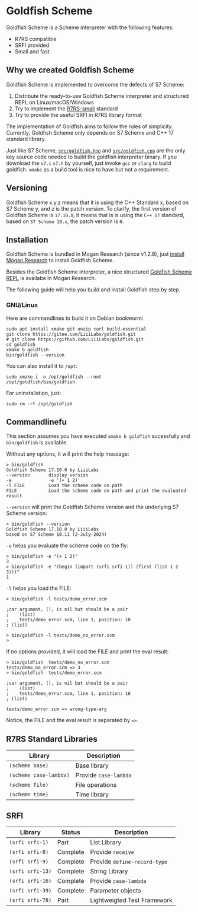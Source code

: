 # Goldfish Scheme
Goldfish Scheme is a Scheme interpreter with the following features:
+ R7RS compatible
+ SRFI provided
+ Small and fast

## Why we created Goldfish Scheme
Goldfish Scheme is implemented to overcome the defects of S7 Scheme:
1. Distribute the ready-to-use Goldfish Scheme interpreter and structured REPL on Linux/macOS/Windows
2. Try to implement the [R7RS-small](https://small.r7rs.org) standard
3. Try to provide the useful SRFI in R7RS library format

The implementation of Goldfish aims to follow the rules of simplicity. Currently, Goldfish Scheme only depends on S7 Scheme and C++ 17 standard library.

Just like S7 Scheme, [`src/goldfish.hpp`](src/goldfish.hpp) and [`src/goldfish.cpp`](src/goldfish.cpp) are the only key source code needed to build the goldfish interpreter binary.
If you download the `s7.c` `s7.h` by yourself, just invoke `gcc` or `clang` to build goldfish. `xmake` as a build tool is nice to have but not a requirement.

## Versioning
Goldfish Scheme x.y.z means that it is using the C++ Standard x, based on S7 Scheme y, and z is the patch version. To clarify, the first version of Goldfish
Scheme is `17.10.0`, it means that is is using the `C++ 17` standard, based on `S7 Scheme 10.x`, the patch version is `0`.

## Installation
Goldfish Scheme is bundled in Mogan Research (since v1.2.8), just [install Mogan Research](https://mogan.app/guide/Install.html) to install Goldfish Scheme.

Besides the Goldfish Scheme interpreter, a nice structured [Goldfish Scheme REPL](https://mogan.app/guide/plugin_goldfish.html) is availabe in Mogan Research.

The following guide will help you build and install Goldfish step by step.

### GNU/Linux
Here are commandlines to build it on Debian bookworm:
```
sudo apt install xmake git unzip curl build-essential
git clone https://gitee.com/LiiiLabs/goldfish.git
# git clone https://github.com/LiiiLabs/goldfish.git
cd goldfish
xmake b goldfish
bin/goldfish --version
```
You can also install it to `/opt`:
```
sudo xmake i -o /opt/goldfish --root
/opt/goldfish/bin/goldfish
```
For uninstallation, just:
```
sudo rm -rf /opt/goldfish
```

## Commandlinefu
This section assumes you have executed `xmake b goldfish` sucessfully and `bin/goldfish` is available.

Without any options, it will print the help message:
```
> bin/goldfish 
Goldfish Scheme 17.10.0 by LiiiLabs
--version       display version
-e              -e '(+ 1 2)'
-l FILE         Load the scheme code on path
FILE            Load the scheme code on path and print the evaluated result
```

`--version` will print the Goldfish Scheme version and the underlying S7 Scheme version:
```
> bin/goldfish --version
Goldfish Scheme 17.10.0 by LiiiLabs
based on S7 Scheme 10.11 (2-July-2024)
```

`-e` helps you evaluate the scheme code on the fly:
```
> bin/goldfish -e "(+ 1 2)"
3
> bin/goldfish -e "(begin (import (srfi srfi-1)) (first (list 1 2 3)))"
1
```

`-l` helps you load the FILE:
```
> bin/goldfish -l tests/demo_error.scm 

;car argument, (), is nil but should be a pair
;    (list)
;    tests/demo_error.scm, line 1, position: 10
; (list)

> bin/goldfish -l tests/demo_no_error.scm
>
```

If no options provided, it will load the FILE and print the eval result:
```
> bin/goldfish  tests/demo_no_error.scm 
tests/demo_no_error.scm => 3
> bin/goldfish  tests/demo_error.scm 

;car argument, (), is nil but should be a pair
;    (list)
;    tests/demo_error.scm, line 1, position: 10
; (list)

tests/demo_error.scm => wrong-type-arg
```
Notice, the FILE and the eval result is separated by ` => `.

## R7RS Standard Libraries
| Library | Description | 
|-----|-------|
| `(scheme base)` | Base library |
| `(scheme case-lambda)` | Provide `case-lambda` |
| `(scheme file)` | File operations |
| `(scheme time)` | Time library |

## SRFI

| Library | Status | Description  |
|------|------|-------|
| `(srfi srfi-1)`   | Part | List Library |
| `(srfi srfi-8)`   | Complete | Provide `receive` |
| `(srfi srfi-9)`   | Complete | Provide `define-record-type` |
| `(srfi srfi-13)`  | Complete | String Library | 
| `(srfi srfi-16)`  | Complete | Provide `case-lambda` |
| `(srfi srfi-39)`  | Complete | Parameter objects |
| `(srfi srfi-78)`  | Part | Lightweigted Test Framework |

